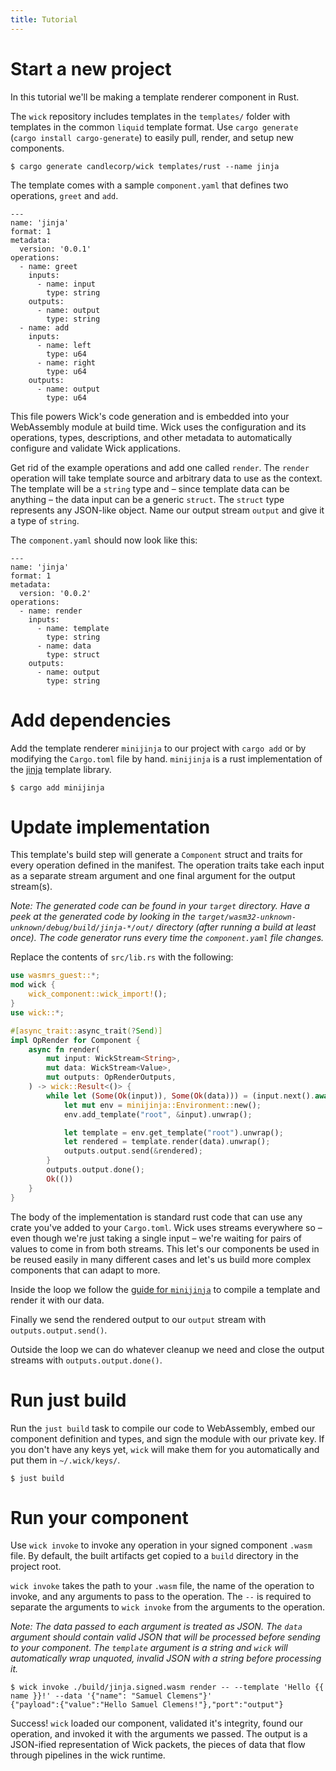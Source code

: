 ```yaml
---
title: Tutorial
---
```

# Start a new project

In this tutorial we'll be making a template renderer component in Rust.

The `wick` repository includes templates in the `templates/` folder with templates in the common `liquid` template format. Use `cargo generate` (`cargo install cargo-generate`) to easily pull, render, and setup new components.

```
$ cargo generate candlecorp/wick templates/rust --name jinja
```

The template comes with a sample `component.yaml` that defines two operations, `greet` and `add`.

```
---
name: 'jinja'
format: 1
metadata:
  version: '0.0.1'
operations:
  - name: greet
    inputs:
      - name: input
        type: string
    outputs:
      - name: output
        type: string
  - name: add
    inputs:
      - name: left
        type: u64
      - name: right
        type: u64
    outputs:
      - name: output
        type: u64
```

This file powers Wick's code generation and is embedded into your WebAssembly module at build time. Wick uses the configuration and its operations, types, descriptions, and other metadata to automatically configure and validate Wick applications.

Get rid of the example operations and add one called `render`. The `render` operation will take template source and arbitrary data to use as the context. The template will be a `string` type and – since template data can be anything – the data input can be a generic `struct`. The `struct` type represents any JSON-like object. Name our output stream  `output` and give it a type of `string`.

The `component.yaml` should now look like this:

```
---
name: 'jinja'
format: 1
metadata:
  version: '0.0.2'
operations:
  - name: render
    inputs:
      - name: template
        type: string
      - name: data
        type: struct
    outputs:
      - name: output
        type: string
```

# Add dependencies

Add the template renderer `minijinja` to our project with `cargo add` or by modifying the `Cargo.toml` file by hand. `minijinja` is a rust implementation of the [jinja](https://jinja.palletsprojects.com/en/3.1.x/) template library.

```
$ cargo add minijinja
```

# Update implementation

This template's build step will generate a `Component` struct and traits for every operation defined in the manifest. The operation traits take each input as a separate stream argument and one final argument for the output stream(s).

*Note: The generated code can be found in your `target` directory. Have a peek at the generated code by looking in the `target/wasm32-unknown-unknown/debug/build/jinja-*/out/` directory (after running a build at least once). The code generator runs every time the `component.yaml` file changes.*

Replace the contents of `src/lib.rs` with the following:

```rs
use wasmrs_guest::*;
mod wick {
    wick_component::wick_import!();
}
use wick::*;

#[async_trait::async_trait(?Send)]
impl OpRender for Component {
    async fn render(
        mut input: WickStream<String>,
        mut data: WickStream<Value>,
        mut outputs: OpRenderOutputs,
    ) -> wick::Result<()> {
        while let (Some(Ok(input)), Some(Ok(data))) = (input.next().await, data.next().await) {
            let mut env = minijinja::Environment::new();
            env.add_template("root", &input).unwrap();

            let template = env.get_template("root").unwrap();
            let rendered = template.render(data).unwrap();
            outputs.output.send(&rendered);
        }
        outputs.output.done();
        Ok(())
    }
}
```

The body of the implementation is standard rust code that can use any crate you've added to your `Cargo.toml`. Wick uses streams everywhere so – even though we're just taking a single input – we're waiting for pairs of values to come in from both streams. This let's our components be used in  be reused easily in many different cases and let's us build more complex components that can adapt to more.

Inside the loop we follow the [guide for `minijinja`](https://crates.io/crates/minijinja) to compile a template and render it with our data.

Finally we send the rendered output to our `output` stream with `outputs.output.send()`.

Outside the loop we can do whatever cleanup we need and close the output streams with `outputs.output.done()`.

# Run just build

Run the `just build` task to compile our code to WebAssembly, embed our component definition and types, and sign the module with our private key. If you don't have any keys yet, `wick` will make them for you automatically and put them in `~/.wick/keys/`.

```
$ just build
```

# Run your component

Use `wick invoke` to invoke any operation in your signed component `.wasm` file. By default, the built artifacts get copied to a `build` directory in the project root.

`wick invoke` takes the path to your `.wasm` file, the name of the operation to invoke, and any arguments to pass to the operation. The `--` is required to separate the arguments to `wick invoke` from the arguments to the operation.

*Note: The data passed to each argument is treated as JSON. The `data` argument should contain valid JSON that will be processed before sending to your component. The `template` argument is a string and `wick` will automatically wrap unquoted, invalid JSON with a string before processing it.*

```
$ wick invoke ./build/jinja.signed.wasm render -- --template 'Hello {{ name }}!' --data '{"name": "Samuel Clemens"}'
{"payload":{"value":"Hello Samuel Clemens!"},"port":"output"}
```

Success! `wick` loaded our component, validated it's integrity, found our operation, and invoked it with the arguments we passed. The output is a JSON-ified representation of Wick packets, the pieces of data that flow through pipelines in the wick runtime.